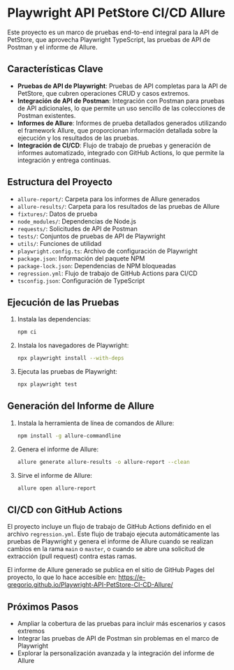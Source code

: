 # Playwright API PetStore CI/CD Allure

Este proyecto es un marco de pruebas end-to-end integral para la API de PetStore, que aprovecha Playwright TypeScript, las pruebas de API de Postman y el informe de Allure.

## Características Clave

- **Pruebas de API de Playwright**: Pruebas de API completas para la API de PetStore, que cubren operaciones CRUD y casos extremos.
- **Integración de API de Postman**: Integración con Postman para pruebas de API adicionales, lo que permite un uso sencillo de las colecciones de Postman existentes.
- **Informes de Allure**: Informes de prueba detallados generados utilizando el framework Allure, que proporcionan información detallada sobre la ejecución y los resultados de las pruebas.
- **Integración de CI/CD**: Flujo de trabajo de pruebas y generación de informes automatizado, integrado con GitHub Actions, lo que permite la integración y entrega continuas.

## Estructura del Proyecto

- `allure-report/`: Carpeta para los informes de Allure generados
- `allure-results/`: Carpeta para los resultados de las pruebas de Allure
- `fixtures/`: Datos de prueba
- `node_modules/`: Dependencias de Node.js
- `requests/`: Solicitudes de API de Postman
- `tests/`: Conjuntos de pruebas de API de Playwright
- `utils/`: Funciones de utilidad
- `playwright.config.ts`: Archivo de configuración de Playwright
- `package.json`: Información del paquete NPM
- `package-lock.json`: Dependencias de NPM bloqueadas
- `regression.yml`: Flujo de trabajo de GitHub Actions para CI/CD
- `tsconfig.json`: Configuración de TypeScript

## Ejecución de las Pruebas

1. Instala las dependencias:
   ```bash
   npm ci
   ```
2. Instala los navegadores de Playwright:
   ```bash
   npx playwright install --with-deps
   ```
3. Ejecuta las pruebas de Playwright:
   ```bash
   npx playwright test
   ```

## Generación del Informe de Allure

1. Instala la herramienta de línea de comandos de Allure:
   ```bash
   npm install -g allure-commandline
   ```
2. Genera el informe de Allure:
   ```bash
   allure generate allure-results -o allure-report --clean
   ```
3. Sirve el informe de Allure:
   ```bash
   allure open allure-report
   ```

## CI/CD con GitHub Actions

El proyecto incluye un flujo de trabajo de GitHub Actions definido en el archivo `regression.yml`. Este flujo de trabajo ejecuta automáticamente las pruebas de Playwright y genera el informe de Allure cuando se realizan cambios en la rama `main` o `master`, o cuando se abre una solicitud de extracción (pull request) contra estas ramas.

El informe de Allure generado se publica en el sitio de GitHub Pages del proyecto, lo que lo hace accesible en: https://e-gregorio.github.io/Playwright-API-PetStore-CI-CD-Allure/

## Próximos Pasos

- Ampliar la cobertura de las pruebas para incluir más escenarios y casos extremos
- Integrar las pruebas de API de Postman sin problemas en el marco de Playwright
- Explorar la personalización avanzada y la integración del informe de Allure
